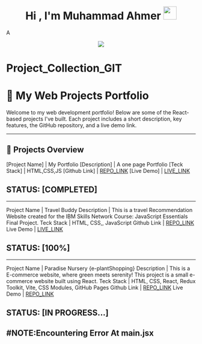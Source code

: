 <h1 align="center"><b>Hi , I'm Muhammad Ahmer </b><img src="https://media.giphy.com/media/hvRJCLFzcasrR4ia7z/giphy.gif" width="35"></h1>
<!--  -->A
<p align="center">
  <a href="https://github.com/DenverCoder1/readme-typing-svg"><img src="https://readme-typing-svg.herokuapp.com?font=Time+New+Roman&amp;color=cyan&amp;size=25&amp;center=true&amp;vCenter=true&amp;width=600&amp;height=100&amp;lines=Assalamu+O+Alaikum+Warahmatullah..♥++;Undergraduate,;Computer+Science+Student,;IT+Support+Specialist,;Cybersecurity+Analyst/Enthusiast,;Love+to+learn+new+stuffs..&lt;3"></a>

# Project_Collection_GIT

# 🌱 My Web Projects Portfolio

Welcome to my web development portfolio! Below are some of the React-based projects I've built. Each project includes a short description, key features, the GitHub repository, and a live demo link.

---

## 📁 Projects Overview

[Project Name] | My Portfolio 
[Description]  | A one page Portfolio 
[Teck Stack]   | HTML,CSS,JS
[Github Link]  | <a href="https://github.com/Ahmer-kun/myportfolio/">REPO_LINK</a>
[Live Demo]    | <a href="https://ahmer-kun.github.io/myportfolio/">LIVE_LINK</a>
## STATUS: [COMPLETED]
---
Project Name | Travel Buddy
Description  | This is a travel Recommendation Website created for the IBM Skills Network Course: JavaScript Essentials Final Project.
Teck Stack   | HTML, CSS,, JavaScript
Github Link  | <a href= "https://github.com/Ahmer-kun/Final-project-for-Travel-Recommendation">REPO_LINK</a>
Live Demo    | <a href="https://ahmer-kun.github.io/Final-project-for-Travel-Recommendation//">LIVE_LINK</a>
## STATUS: [100%] 
---
Project Name | Paradise Nursery {e-plantShopping}
Description  | This is a E-commerce website, where green meets serenity! This project is a small e-commerce website built using React.
Teck Stack   | HTML, CSS, React, Redux Toolkit, Vite, CSS Modules, GitHub Pages
Github Link  | <a href= "https://github.com/Ahmer-kun/REACT-e-plantShopping">REPO_LINK</a>
Live Demo    | <a href= "https://ahmer-kun.github.io/REACT-e-plantShopping/">REPO_LINK</a>
## STATUS: [IN PROGRESS...]
#NOTE:Encountering Error At main.jsx
---


